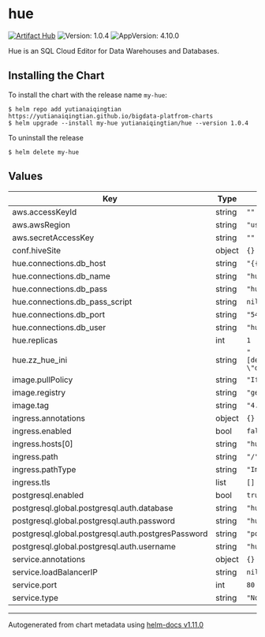 # hue

[![Artifact Hub](https://img.shields.io/endpoint?url=https://artifacthub.io/badge/repository/hue)](https://artifacthub.io/packages/helm/bigdata-charts/hue) ![Version: 1.0.4](https://img.shields.io/badge/Version-1.0.4-informational?style=flat-square) ![AppVersion: 4.10.0](https://img.shields.io/badge/AppVersion-4.10.0-informational?style=flat-square)

Hue is an SQL Cloud Editor for Data Warehouses and Databases.

## Installing the Chart

To install the chart with the release name `my-hue`:

```console
$ helm repo add yutianaiqingtian https://yutianaiqingtian.github.io/bigdata-platfrom-charts
$ helm upgrade --install my-hue yutianaiqingtian/hue --version 1.0.4
```
To uninstall the release

```console
$ helm delete my-hue
```

## Values

| Key | Type | Default | Description |
|-----|------|---------|-------------|
| aws.accessKeyId | string | `""` |  |
| aws.awsRegion | string | `"us-east-1"` |  |
| aws.secretAccessKey | string | `""` |  |
| conf.hiveSite | object | `{}` |  |
| hue.connections.db_host | string | `"{{ template \"hue.fullname\" . }}-postgresql"` |  |
| hue.connections.db_name | string | `"hue"` |  |
| hue.connections.db_pass | string | `"hue"` |  |
| hue.connections.db_pass_script | string | `nil` |  |
| hue.connections.db_port | string | `"5432"` |  |
| hue.connections.db_user | string | `"hue"` |  |
| hue.replicas | int | `1` |  |
| hue.zz_hue_ini | string | `"[desktop]\nsecret_key=hue123\napp_blacklist=filebrowser,search,hbase,security,jobbrowser,oozie\ndjango_debug_mode=false\ngunicorn_work_class=sync\nenable_prometheus=true\n\n[[task_server]]\nenabled=false\nbroker_url=redis://redis:6379/0\nresult_cache='{\"BACKEND\": \"django_redis.cache.RedisCache\", \"LOCATION\": \"redis://redis:6379/0\", \"OPTIONS\": {\"CLIENT_CLASS\": \"django_redis.client.DefaultClient\"},\"KEY_PREFIX\": \"queries\"}'\ncelery_result_backend=redis://redis:6379/0\n"` |  |
| image.pullPolicy | string | `"IfNotPresent"` |  |
| image.registry | string | `"gethue/hue"` |  |
| image.tag | string | `"4.10.0"` |  |
| ingress.annotations | object | `{}` |  |
| ingress.enabled | bool | `false` |  |
| ingress.hosts[0] | string | `"hue.local"` |  |
| ingress.path | string | `"/"` |  |
| ingress.pathType | string | `"ImplementationSpecific"` |  |
| ingress.tls | list | `[]` |  |
| postgresql.enabled | bool | `true` |  |
| postgresql.global.postgresql.auth.database | string | `"hue"` |  |
| postgresql.global.postgresql.auth.password | string | `"hue"` |  |
| postgresql.global.postgresql.auth.postgresPassword | string | `"postgres"` |  |
| postgresql.global.postgresql.auth.username | string | `"hue"` |  |
| service.annotations | object | `{}` |  |
| service.loadBalancerIP | string | `nil` |  |
| service.port | int | `80` |  |
| service.type | string | `"NodePort"` |  |

----------------------------------------------
Autogenerated from chart metadata using [helm-docs v1.11.0](https://github.com/norwoodj/helm-docs/releases/v1.11.0)